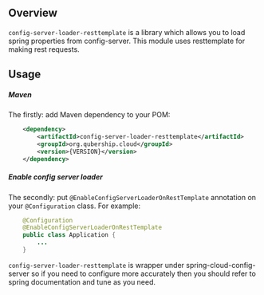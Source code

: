 Overview
--------

`config-server-loader-resttemplate` is a library which allows you to load spring properties from config-server.
This module uses resttemplate for making rest requests.

Usage
-----

##### Maven
The firstly: add Maven dependency to your POM:

```xml
    <dependency>
        <artifactId>config-server-loader-resttemplate</artifactId>
        <groupId>org.qubership.cloud</groupId>
        <version>{VERSION}</version>
    </dependency>
```
##### Enable config server loader

The secondly: put `@EnableConfigServerLoaderOnRestTemplate` annotation on your `@Configuration` class. For example:

```java
    @Configuration
    @EnableConfigServerLoaderOnRestTemplate
    public class Application {
        ...
    }
```

`config-server-loader-resttemplate` is wrapper under spring-cloud-config-server so if you need to configure more accurately 
then you should refer to spring documentation and tune as you need.